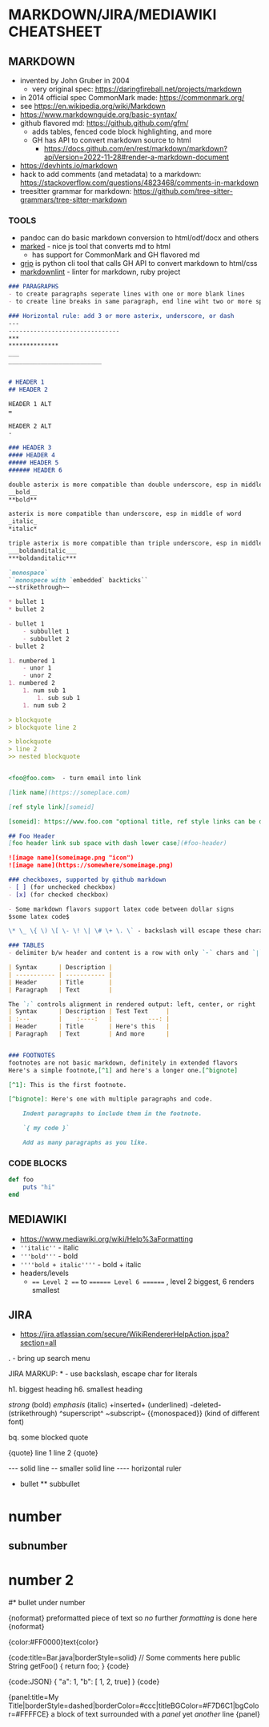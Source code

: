 # MARKDOWN/JIRA/MEDIAWIKI CHEATSHEET

## MARKDOWN
- invented by John Gruber in 2004
    - very original spec: https://daringfireball.net/projects/markdown
- in 2014 official spec CommonMark made: https://commonmark.org/
- see https://en.wikipedia.org/wiki/Markdown
- https://www.markdownguide.org/basic-syntax/
- github flavored md: https://github.github.com/gfm/
    - adds tables, fenced code block highlighting, and more
    - GH has API to convert markdown source to html 
        - https://docs.github.com/en/rest/markdown/markdown?apiVersion=2022-11-28#render-a-markdown-document
- https://devhints.io/markdown
- hack to add comments (and metadata) to a markdown: https://stackoverflow.com/questions/4823468/comments-in-markdown
- treesitter grammar for markdown: https://github.com/tree-sitter-grammars/tree-sitter-markdown
### TOOLS
- pandoc can do basic markdown conversion to html/odf/docx and others
- [marked](https://github.com/markedjs/marked) - nice js tool that converts md to html
    - has support for CommonMark and GH flavored md
- [grip](https://github.com/joeyespo/grip) is python cli tool that calls GH API to convert markdown to html/css
- [markdownlint](https://github.com/markdownlint/markdownlint) - linter for markdown, ruby project

```markdown
### PARAGRAPHS
- to create paragraphs seperate lines with one or more blank lines
- to create line breaks in same paragraph, end line wiht two or more spaces

### Horizontal rule: add 3 or more asterix, underscore, or dash
---
-------------------------------
***
**************
___
__________________________


# HEADER 1
## HEADER 2

HEADER 1 ALT
=

HEADER 2 ALT
-

### HEADER 3
#### HEADER 4
##### HEADER 5
###### HEADER 6

double asterix is more compatible than double underscore, esp in middle of word
__bold__  
**bold**  

asterix is more compatible than underscore, esp in middle of word
_italic_  
*italic*  

triple asterix is more compatible than triple underscore, esp in middle of word
___boldanditalic___  
***boldanditalic*** 

`monospace`  
``monospece with `embedded` backticks``
~~strikethrough~~  

* bullet 1
* bullet 2

- bullet 1
    - subbullet 1
    - subbullet 2
- bullet 2

1. numbered 1
    - unor 1
    - unor 2
1. numbered 2
    1. num sub 1
        1. sub sub 1
    1. num sub 2

> blockquote
> blockquote line 2

> blockquote
> line 2
>> nested blockquote


<foo@foo.com>  - turn email into link

[link name](https://someplace.com)

[ref style link][someid]

[someid]: https://www.foo.com "optional title, ref style links can be declared anywhere in doc"

## Foo Header
[foo header link sub space with dash lower case](#foo-header)

![image name](someimage.png "icon")
![image name](https://somewhere/someimage.png)

### checkboxes, supported by github markdown
- [ ] (for unchecked checkbox)
- [x] (for checked checkbox)

- Some markdown flavors support latex code between dollar signs
$some latex code$

\* \_ \{ \) \[ \- \! \| \# \+ \. \` - backslash will escape these characters

### TABLES
- delimiter b/w header and content is a row with only `-` chars and `|`s

| Syntax      | Description |
| ----------- | ----------- |
| Header      | Title       |
| Paragraph   | Text        |

The `:` controls alignment in rendered output: left, center, or right 
| Syntax      | Description | Test Text     |
| :---        |    :----:   |          ---: |
| Header      | Title       | Here's this   |
| Paragraph   | Text        | And more      |


### FOOTNOTES
footnotes are not basic markdown, definitely in extended flavors 
Here's a simple footnote,[^1] and here's a longer one.[^bignote]

[^1]: This is the first footnote.

[^bignote]: Here's one with multiple paragraphs and code.

    Indent paragraphs to include them in the footnote.

    `{ my code }`

    Add as many paragraphs as you like.
```

### CODE BLOCKS
```ruby
def foo
    puts "hi"
end
```



## MEDIAWIKI
- https://www.mediawiki.org/wiki/Help%3aFormatting
- `''italic''` - italic
- `'''bold'''` - bold
- `''''bold + italic''''` - bold + italic
- headers/levels
    - `== Level 2 ==` to `====== Level 6 ======` , level 2 biggest, 6 renders smallest



## JIRA
- https://jira.atlassian.com/secure/WikiRendererHelpAction.jspa?section=all

.  - bring up search menu

JIRA MARKUP:
\* - use backslash, escape char for literals

h1. biggest heading
h6. smallest heading

*strong*  (bold)
_emphasis_ (italic)
+inserted+  (underlined)
-deleted-  (strikethrough)
^superscript^
~subscript~
{{monospaced}}  (kind of different font)

bq. some blocked quote

{quote}
line 1
line 2
{quote}

---    solid line
--     smaller solid line
----   horizontal ruler

* bullet
** subbullet

# number
## subnumber
# number 2
#* bullet under number

{noformat}
preformatted piece of text
 so *no* further _formatting_ is done here
{noformat}

{color:#FF0000}text{color}

{code:title=Bar.java|borderStyle=solid}
// Some comments here
public String getFoo()
{
    return foo;
}
{code}

{code:JSON}
{ "a": 1, "b": [ 1, 2, true] }
{code}

{panel:title=My Title|borderStyle=dashed|borderColor=#ccc|titleBGColor=#F7D6C1|bgColor=#FFFFCE}
a block of text surrounded with a *panel*
yet _another_ line
{panel}

